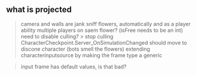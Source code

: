 what is projected
---

> camera and walls are jank
> sniff flowers, automatically and as a player ability
> multiple players on saem flower? (isFree needs to be an int)
> need to disable culling?  > stop culling
> CharacterCheckpoint.Server_OnSimulationChanged should move to discone character (bots smell the flowers)
> extending characterinputsource by making the frame type a generic

> input frame has default values, is that bad?
